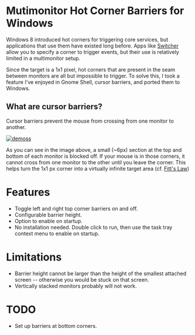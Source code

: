 Mutimonitor Hot Corner Barriers for Windows
===============================

Windows 8 introduced hot corners for triggering core services, but applications
  that use them have existed long before. Apps like
  [Switcher](http://insentient.net/) allow you to specify a corner to trigger
  events, but their use is relatively limited in a multimonitor setup.
  
Since the target is a 1x1 pixel, hot corners that are present in the seam
  between monitors are all but impossible to trigger. To solve this, I took
  a feature I've enjoyed in Gnome Shell, cursor barriers, and ported them to
  Windows.

What are cursor barriers?
-------------------------

Cursor barriers prevent the mouse from crossing from one monitor to another. 

[![demoss](HotCornerBarrier/blob/master/res/msdemo.png)](http://blogs.msdn.com/b/b8/archive/2012/05/21/enhancing-windows-8-for-multiple-monitors.aspx)

As you can see in the image above, a small (~6px) section at the top and
  bottom of each monitor is blocked off. If your mouse is in those corners, 
  it cannot cross from one monitor to the other until you leave the corner.
  This helps turn the 1x1 px corner into a virtually infinite target
  area (cf. [Fitt's Law](http://d3rxqy8m5km8r7.cloudfront.net/features/visualizing-fittss-law/))


Features
========

* Toggle left and right top corner barriers on and off.
* Configurable barrier height.
* Option to enable on startup.
* No installation needed. Double click to run, then use the task tray
  context menu to enable on startup.

Limitations
===========

* Barrier height cannot be larger than the height of the smallest
  attached screen -- otherwise you would be stuck on that screen.
* Vertically stacked monitors probably will not work.

TODO
====

* Set up barriers at bottom corners.